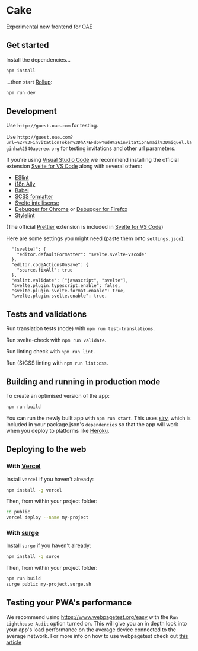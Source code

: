 # Cake

Experimental new frontend for OAE

## Get started

Install the dependencies...

```bash
npm install
```

...then start [Rollup](https://rollupjs.org):

```bash
npm run dev
```

## Development

Use `http://guest.oae.com` for testing.

Use `http://guest.oae.com?url=%2F%3FinvitationToken%3DhA7EFd5wYudH%26invitationEmail%3Dmiguel.laginha%2540apereo.org` for testing invitations and other url parameters.

If you're using [Visual Studio Code](https://code.visualstudio.com/) we recommend installing the official extension [Svelte for VS Code](https://marketplace.visualstudio.com/items?itemName=svelte.svelte-vscode) along with several others:

- [ESlint](https://marketplace.visualstudio.com/items?itemName=dbaeumer.vscode-eslint)
- [i18n Ally](https://marketplace.visualstudio.com/items?itemName=lokalise.i18n-ally)
- [Babel](https://marketplace.visualstudio.com/items?itemName=mgmcdermott.vscode-language-babel)
- [SCSS formatter](https://marketplace.visualstudio.com/items?itemName=sibiraj-s.vscode-scss-formatter)
- [Svelte intellisense](https://marketplace.visualstudio.com/items?itemName=ardenivanov.svelte-intellisense)
- [Debugger for Chrome](https://marketplace.visualstudio.com/items?itemName=msjsdiag.debugger-for-chrome) or [Debugger for Firefox](https://marketplace.visualstudio.com/items?itemName=firefox-devtools.vscode-firefox-debug)
- [Stylelint](https://marketplace.visualstudio.com/items?itemName=stylelint.vscode-stylelint)

(The official [Prettier](https://marketplace.visualstudio.com/items?itemName=esbenp.prettier-vscode) extension is included in [Svelte for VS Code](https://marketplace.visualstudio.com/items?itemName=svelte.svelte-vscode))

Here are some settings you might need (paste them onto `settings.json`):

```
  "[svelte]": {
    "editor.defaultFormatter": "svelte.svelte-vscode"
  },
  "editor.codeActionsOnSave": {
    "source.fixAll": true
  },
  "eslint.validate": ["javascript", "svelte"],
  "svelte.plugin.typescript.enable": false,
  "svelte.plugin.svelte.format.enable": true,
  "svelte.plugin.svelte.enable": true,
```

## Tests and validations

Run translation tests (node) with `npm run test-translations`.

Run svelte-check with `npm run validate`.

Run linting check with `npm run lint`.

Run (S)CSS linting with `npm run lint:css`.

## Building and running in production mode

To create an optimised version of the app:

```bash
npm run build
```

You can run the newly built app with `npm run start`. This uses [sirv](https://github.com/lukeed/sirv), which is included in your package.json's `dependencies` so that the app will work when you deploy to platforms like [Heroku](https://heroku.com).

## Deploying to the web

### With [Vercel](https://vercel.com)

Install `vercel` if you haven't already:

```bash
npm install -g vercel
```

Then, from within your project folder:

```bash
cd public
vercel deploy --name my-project
```

### With [surge](https://surge.sh/)

Install `surge` if you haven't already:

```bash
npm install -g surge
```

Then, from within your project folder:

```bash
npm run build
surge public my-project.surge.sh
```

## Testing your PWA's performance

We recommend using https://www.webpagetest.org/easy with the `Run Lighthouse Audit` option turned on.
This will give you an in depth look into your app's load performance on the average device connected to the average network.
For more info on how to use webpagetest check out [this article](https://zoompf.com/blog/2015/07/the-seo-experts-guide-to-web-performance-using-webpagetest-2)
